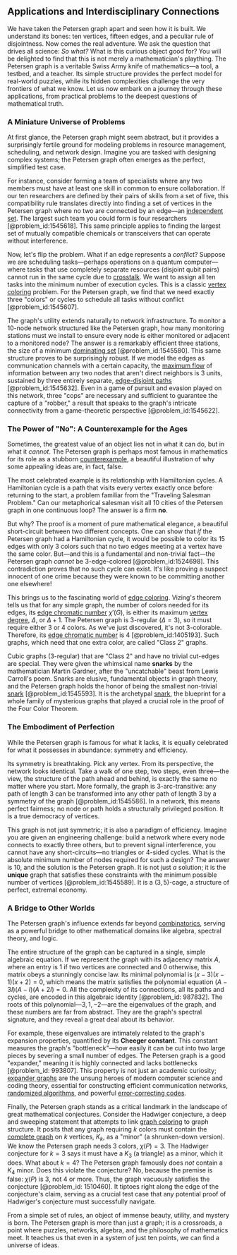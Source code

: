 ## Applications and Interdisciplinary Connections

We have taken the Petersen graph apart and seen how it is built. We understand its bones: ten vertices, fifteen edges, and a peculiar rule of disjointness. Now comes the real adventure. We ask the question that drives all science: *So what?* What is this curious object good for? You will be delighted to find that this is not merely a mathematician's plaything. The Petersen graph is a veritable Swiss Army knife of mathematics—a tool, a testbed, and a teacher. Its simple structure provides the perfect model for real-world puzzles, while its hidden complexities challenge the very frontiers of what we know. Let us now embark on a journey through these applications, from practical problems to the deepest questions of mathematical truth.

### A Miniature Universe of Problems

At first glance, the Petersen graph might seem abstract, but it provides a surprisingly fertile ground for modeling problems in resource management, scheduling, and network design. Imagine you are tasked with designing complex systems; the Petersen graph often emerges as the perfect, simplified test case.

For instance, consider forming a team of specialists where any two members must have at least one skill in common to ensure collaboration. If our ten researchers are defined by their pairs of skills from a set of five, this compatibility rule translates directly into finding a set of vertices in the Petersen graph where no two are connected by an edge—an [independent set](@article_id:264572). The largest such team you could form is four researchers [@problem_id:1545618]. This same principle applies to finding the largest set of mutually compatible chemicals or transceivers that can operate without interference.

Now, let's flip the problem. What if an edge represents a *conflict*? Suppose we are scheduling tasks—perhaps operations on a quantum computer—where tasks that use completely separate resources (disjoint qubit pairs) cannot run in the same cycle due to [crosstalk](@article_id:135801). We want to assign all ten tasks into the minimum number of execution cycles. This is a classic [vertex coloring](@article_id:266994) problem. For the Petersen graph, we find that we need exactly three "colors" or cycles to schedule all tasks without conflict [@problem_id:1545607].

The graph's utility extends naturally to network infrastructure. To monitor a 10-node network structured like the Petersen graph, how many monitoring stations must we install to ensure every node is either monitored or adjacent to a monitored node? The answer is a remarkably efficient three stations, the size of a minimum [dominating set](@article_id:266066) [@problem_id:1545580]. This same structure proves to be surprisingly robust. If we model the edges as communication channels with a certain capacity, the [maximum flow](@article_id:177715) of information between any two nodes that aren't direct neighbors is 3 units, sustained by three entirely separate, [edge-disjoint paths](@article_id:271425) [@problem_id:1545632]. Even in a game of pursuit and evasion played on this network, three "cops" are necessary and sufficient to guarantee the capture of a "robber," a result that speaks to the graph's intricate connectivity from a game-theoretic perspective [@problem_id:1545622].

### The Power of "No": A Counterexample for the Ages

Sometimes, the greatest value of an object lies not in what it can do, but in what it *cannot*. The Petersen graph is perhaps most famous in mathematics for its role as a stubborn [counterexample](@article_id:148166), a beautiful illustration of why some appealing ideas are, in fact, false.

The most celebrated example is its relationship with Hamiltonian cycles. A Hamiltonian cycle is a path that visits every vertex exactly once before returning to the start, a problem familiar from the "Traveling Salesman Problem." Can our metaphorical salesman visit all 10 cities of the Petersen graph in one continuous loop? The answer is a firm **no**.

But why? The proof is a moment of pure mathematical elegance, a beautiful short-circuit between two different concepts. One can show that *if* the Petersen graph had a Hamiltonian cycle, it would be possible to color its 15 edges with only 3 colors such that no two edges meeting at a vertex have the same color. But—and this is a fundamental and non-trivial fact—the Petersen graph *cannot* be 3-edge-colored [@problem_id:1524698]. This contradiction proves that no such cycle can exist. It's like proving a suspect innocent of one crime because they were known to be committing another one elsewhere!

This brings us to the fascinating world of [edge coloring](@article_id:270853). Vizing's theorem tells us that for any simple graph, the number of colors needed for its edges, its [edge chromatic number](@article_id:275252) $\chi'(G)$, is either its maximum [vertex degree](@article_id:264450), $\Delta$, or $\Delta+1$. The Petersen graph is 3-regular ($\Delta=3$), so it must require either 3 or 4 colors. As we've just discovered, it's not 3-colorable. Therefore, its [edge chromatic number](@article_id:275252) is 4 [@problem_id:1405193]. Such graphs, which need that one extra color, are called "Class 2" graphs.

Cubic graphs (3-regular) that are "Class 2" and have no trivial cut-edges are special. They were given the whimsical name **snarks** by the mathematician Martin Gardner, after the "uncatchable" beast from Lewis Carroll's poem. Snarks are elusive, fundamental objects in graph theory, and the Petersen graph holds the honor of being the smallest non-trivial [snark](@article_id:263900) [@problem_id:1545593]. It is the archetypal [snark](@article_id:263900), the blueprint for a whole family of mysterious graphs that played a crucial role in the proof of the Four Color Theorem.

### The Embodiment of Perfection

While the Petersen graph is famous for what it lacks, it is equally celebrated for what it possesses in abundance: symmetry and efficiency.

Its symmetry is breathtaking. Pick any vertex. From its perspective, the network looks identical. Take a walk of one step, two steps, even three—the view, the structure of the path ahead and behind, is exactly the same no matter where you start. More formally, the graph is 3-arc-transitive: any path of length 3 can be transformed into any other path of length 3 by a symmetry of the graph [@problem_id:1545586]. In a network, this means perfect fairness; no node or path holds a structurally privileged position. It is a true democracy of vertices.

This graph is not just symmetric; it is also a paradigm of efficiency. Imagine you are given an engineering challenge: build a network where every node connects to exactly three others, but to prevent signal interference, you cannot have any short-circuits—no triangles or 4-sided cycles. What is the absolute minimum number of nodes required for such a design? The answer is 10, and the solution is the Petersen graph. It is not just *a* solution; it is the **unique** graph that satisfies these constraints with the minimum possible number of vertices [@problem_id:1545589]. It is a $(3,5)$-cage, a structure of perfect, extremal economy.

### A Bridge to Other Worlds

The Petersen graph's influence extends far beyond [combinatorics](@article_id:143849), serving as a powerful bridge to other mathematical domains like algebra, spectral theory, and logic.

The entire structure of the graph can be captured in a single, simple algebraic equation. If we represent the graph with its adjacency matrix $A$, where an entry is 1 if two vertices are connected and 0 otherwise, this matrix obeys a stunningly concise law. Its minimal polynomial is $(x-3)(x-1)(x+2)=0$, which means the matrix satisfies the polynomial equation $(A-3I)(A-I)(A+2I)=0$. All the complexity of its connections, all its paths and cycles, are encoded in this algebraic identity [@problem_id: 987832]. The roots of this polynomial—$3, 1, -2$—are the eigenvalues of the graph, and these numbers are far from abstract. They are the graph's spectral signature, and they reveal a great deal about its behavior.

For example, these eigenvalues are intimately related to the graph's expansion properties, quantified by its **Cheeger constant**. This constant measures the graph's "bottleneck"—how easily it can be cut into two large pieces by severing a small number of edges. The Petersen graph is a good "expander," meaning it is highly connected and lacks bottlenecks [@problem_id: 993807]. This property is not just an academic curiosity; [expander graphs](@article_id:141319) are the unsung heroes of modern computer science and coding theory, essential for constructing efficient communication networks, [randomized algorithms](@article_id:264891), and powerful [error-correcting codes](@article_id:153300).

Finally, the Petersen graph stands as a critical landmark in the landscape of great mathematical conjectures. Consider the Hadwiger conjecture, a deep and sweeping statement that attempts to link [graph coloring](@article_id:157567) to graph structure. It posits that any graph requiring $k$ colors must contain the [complete graph](@article_id:260482) on $k$ vertices, $K_k$, as a "minor" (a shrunken-down version). We know the Petersen graph needs 3 colors, $\chi(P)=3$. The Hadwiger conjecture for $k=3$ says it must have a $K_3$ (a triangle) as a minor, which it does. What about $k=4$? The Petersen graph famously does *not* contain a $K_4$ minor. Does this violate the conjecture? No, because the premise is false: $\chi(P)$ is 3, not 4 or more. Thus, the graph vacuously satisfies the conjecture [@problem_id: 1510460]. It tiptoes right along the edge of the conjecture's claim, serving as a crucial test case that any potential proof of Hadwiger's conjecture must successfully navigate.

From a simple set of rules, an object of immense beauty, utility, and mystery is born. The Petersen graph is more than just a graph; it is a crossroads, a point where puzzles, networks, algebra, and the philosophy of mathematics meet. It teaches us that even in a system of just ten points, we can find a universe of ideas.